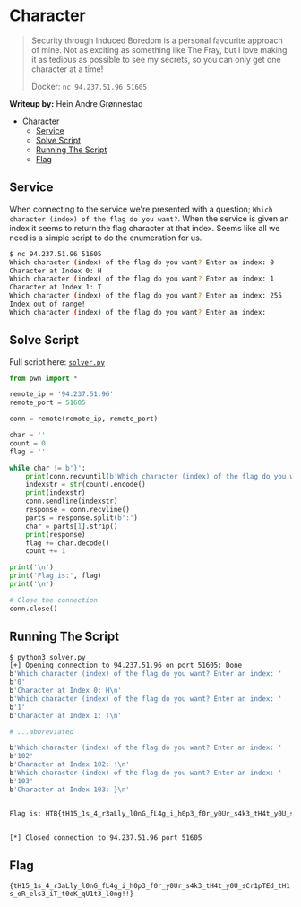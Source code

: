 # Character

> Security through Induced Boredom is a personal favourite approach of mine. Not as exciting as something like The Fray, but I love making it as tedious as possible to see my secrets, so you can only get one character at a time!
>
> Docker:
> `nc 94.237.51.96 51605`

**Writeup by:** Hein Andre Grønnestad


- [Character](#character)
  - [Service](#service)
  - [Solve Script](#solve-script)
  - [Running The Script](#running-the-script)
  - [Flag](#flag)


## Service

When connecting to the service we're presented with a question; `Which character (index) of the flag do you want?`. When the service is given an index it seems to return the flag character at that index. Seems like all we need is a simple script to do the enumeration for us.

```bash
$ nc 94.237.51.96 51605
Which character (index) of the flag do you want? Enter an index: 0
Character at Index 0: H
Which character (index) of the flag do you want? Enter an index: 1
Character at Index 1: T
Which character (index) of the flag do you want? Enter an index: 255
Index out of range!
Which character (index) of the flag do you want? Enter an index:
```


## Solve Script

Full script here: [`solver.py`](solver.py)

```python
from pwn import *

remote_ip = '94.237.51.96'
remote_port = 51605

conn = remote(remote_ip, remote_port)

char = ''
count = 0
flag = ''

while char != b'}':
    print(conn.recvuntil(b'Which character (index) of the flag do you want? Enter an index: '))
    indexstr = str(count).encode()
    print(indexstr)
    conn.sendline(indexstr)
    response = conn.recvline()
    parts = response.split(b':')
    char = parts[1].strip()
    print(response)
    flag += char.decode()
    count += 1

print('\n')
print('Flag is:', flag)
print('\n')

# Close the connection
conn.close()

```


## Running The Script

```bash
$ python3 solver.py
[+] Opening connection to 94.237.51.96 on port 51605: Done
b'Which character (index) of the flag do you want? Enter an index: '
b'0'
b'Character at Index 0: H\n'
b'Which character (index) of the flag do you want? Enter an index: '
b'1'
b'Character at Index 1: T\n'

# ...abbreviated

b'Which character (index) of the flag do you want? Enter an index: '
b'102'
b'Character at Index 102: !\n'
b'Which character (index) of the flag do you want? Enter an index: '
b'103'
b'Character at Index 103: }\n'


Flag is: HTB{tH15_1s_4_r3aLly_l0nG_fL4g_i_h0p3_f0r_y0Ur_s4k3_tH4t_y0U_sCr1pTEd_tH1s_oR_els3_iT_t0oK_qU1t3_l0ng!!}


[*] Closed connection to 94.237.51.96 port 51605

```


## Flag

`{tH15_1s_4_r3aLly_l0nG_fL4g_i_h0p3_f0r_y0Ur_s4k3_tH4t_y0U_sCr1pTEd_tH1s_oR_els3_iT_t0oK_qU1t3_l0ng!!}`
